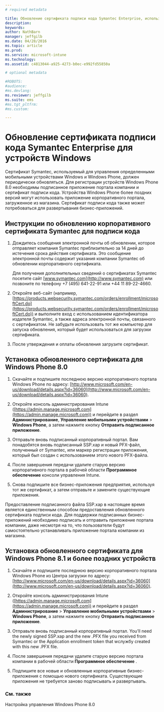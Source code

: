 ```yaml
---
# required metadata

title: Обновление сертификата подписи кода Symantec Enterprise, используемого с Microsoft Intune | Microsoft Intune
description:
keywords:
author: NathBarn
manager: jeffgilb
ms.date: 04/28/2016
ms.topic: article
ms.prod:
ms.service: microsoft-intune
ms.technology:
ms.assetid: c4813044-a925-4273-b0ec-e992fd55850a

# optional metadata

#ROBOTS:
#audience:
#ms.devlang:
ms.reviewer: jeffgilb
ms.suite: ems
#ms.tgt_pltfrm:
#ms.custom:

---
```


# Обновление сертификата подписи кода Symantec Enterprise для устройств Windows

Сертификат Symantec, используемый для управления определенными мобильными устройствами Windows и Windows Phone, должен периодически обновляться. Для регистрации устройств Windows Phone 8.0 необходимы подписанное приложение портала компании и сертификат подписи кода. Устройства Windows Phone более поздних версий могут использовать приложение корпоративного портала, загруженное из магазина. Сертификат подписи кода также может потребоваться для развертывания бизнес-приложений.

## Инструкции по обновлению корпоративного сертификата Symantec для подписи кода

1.  Дождитесь сообщения электронной почты об обновлении, которое отправляет компания Symantec приблизительно за 14 дней до истечения срока действия сертификата. Это сообщение электронной почты содержит указания компании Symantec об обновлении корпоративного сертификата.

    Для получения дополнительных сведений о сертификатах Symantec посетите сайт [www.symantec.com](http://www.symantec.com) или позвоните по телефону +7 (495) 641-22-91 или +44 11 89-22-4660.

2.  Откройте веб-сайт (например, [https://products.websecurity.symantec.com/orders/enrollment/microsoftCert.do](https://products.websecurity.symantec.com/orders/enrollment/microsoftCert.do)) и выполните вход с использованием идентификатора издателя Symantec, а также адреса электронной почты, связанного с сертификатом. Не забудьте использовать тот же компьютер для запуска обновления, который будет использоваться для загрузки сертификата.

3.  После утверждения и оплаты обновления загрузите сертификат.

## Установка обновленного сертификата для Windows Phone 8.0

1.  Скачайте и подпишите последнюю версию корпоративного портала Windows Phone по адресу: [http://www.microsoft.com/en-us/download/details.aspx?id=36060](http://www.microsoft.com/en-us/download/details.aspx?id=36060).

2.  Откройте консоль администрирования Intune ([https://admin.manage.microsoft.com](https://admin.manage.microsoft.com)) и перейдите в раздел **Администрирование**, **Управление мобильными устройствами** &gt; **Windows Phone**, а затем нажмите кнопку **Отправить подписанное приложение**.

3.  Отправьте вновь подписанный корпоративный портал. Вам понадобятся вновь подписанный SSP.xap и новый PFX-файл, полученный от Symantec, или маркер регистрации приложения, который был создан с использованием этого нового PFX-файла.

4.  После завершения передачи удалите старую версию корпоративного портала в рабочей области **Программное обеспечение** консоли управления Intune.

5.  Снова подпишите все бизнес-приложения предприятия, используя тот же сертификат, а затем отправьте и замените существующие приложения.

Предоставление подписанного файла SSP.xap в настоящее время является единственным способом предоставления обновленного сертификата подписи кода. Для поддержки подписанных бизнес-приложений необходимо подписать и отправить приложение портала компании, даже несмотря на то, что пользователи будут самостоятельно устанавливать приложение портала компании из магазина.

## Установка обновленного сертификата для Windows Phone 8.1 и более поздних устройств

1.  Скачайте и подпишите последнюю версию корпоративного портала Windows Phone из Центра загрузки по адресу: [http://www.microsoft.com/en-us/download/details.aspx?id=36060](http://www.microsoft.com/en-us/download/details.aspx?id=36060).

2.  Откройте консоль администрирования Intune ([https://admin.manage.microsoft.com](https://admin.manage.microsoft.com)) и перейдите в раздел **Администрирование** &gt; **Управление мобильными устройствами** &gt; **Windows Phone**, а затем нажмите кнопку **Отправить подписанное приложение**.

3.  Отправьте вновь подписанный корпоративный портал. You’ll need the newly signed SSP.xap and the new .PFX file you received from Symantec or the Application enrollment token that wслужбу created with this new .PFX file.

4.  После завершения передачи удалите старую версию портала компании в рабочей области **Программное обеспечение**  .

5.  Подпишите все новые и обновленные корпоративные бизнес-приложения с помощью нового сертификата. Существующие приложения не требуется заново подписывать и развертывать.


### См. также
Настройка управления Windows Phone 8.0


<!--HONumber=May16_HO2-->


